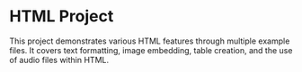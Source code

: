 # HTML Project

This project demonstrates various HTML features through multiple example files. 
It covers text formatting, image embedding, table creation, and the use of audio files within HTML.


